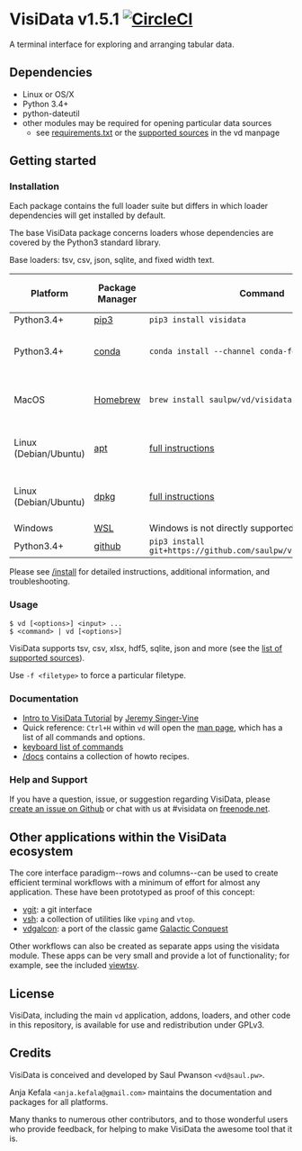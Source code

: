 # VisiData v1.5.1 [![CircleCI](https://circleci.com/gh/saulpw/visidata/tree/stable.svg?style=svg)](https://circleci.com/gh/saulpw/visidata/tree/stable)

A terminal interface for exploring and arranging tabular data.

## Dependencies

- Linux or OS/X
- Python 3.4+
- python-dateutil
- other modules may be required for opening particular data sources
    - see [requirements.txt](https://github.com/saulpw/visidata/blob/stable/requirements.txt) or the [supported sources](https://visidata.org/man/#loaders) in the vd manpage

## Getting started

### Installation

Each package contains the full loader suite but differs in which loader dependencies will get installed by default.

The base VisiData package concerns loaders whose dependencies are covered by the Python3 standard library.

Base loaders: tsv, csv, json, sqlite, and fixed width text.

|Platform           |Package Manager                        | Command                                       | Out-of-box Loaders   |
|-------------------|----------------------------------------|----------------------------------------------|----------------------|
|Python3.4+         |[pip3](https://visidata.org/install#pip3) | `pip3 install visidata`                    | Base                 |
|Python3.4+         |[conda](https://visidata.org/install#conda) | `conda install --channel conda-forge visidata` | Base, http, html, xls(x) |
|MacOS              |[Homebrew](https://visidata.org/install#brew) | `brew install saulpw/vd/visidata`            | Base, http, html, xls(x) |
|Linux (Debian/Ubuntu) |[apt](https://visidata.org/install#apt) | [full instructions](https://visidata.org/install#apt)                      | Base, http, html, xls(x) |
|Linux (Debian/Ubuntu) |[dpkg](https://visidata.org/install#dpkg) | [full instructions](https://visidata.org/install#dpkg)                | Base, http, html, xls(x) |
|Windows               |[WSL](https://visidata.org/install#wsl) | Windows is not directly supported (use WSL) | N/A |
|Python3.4+            |[github](https://visidata.org/install#git) | `pip3 install git+https://github.com/saulpw/visidata.git@stable` | Base |

Please see [/install](https://visidata.org/install) for detailed instructions, additional information, and troubleshooting.

### Usage

    $ vd [<options>] <input> ...
    $ <command> | vd [<options>]

VisiData supports tsv, csv, xlsx, hdf5, sqlite, json and more (see the [list of supported sources](https://visidata.org/man#sources)).

Use `-f <filetype>` to force a particular filetype.


### Documentation

* [Intro to VisiData Tutorial](https://jsvine.github.io/intro-to-visidata/) by [Jeremy Singer-Vine](https://www.jsvine.com/)
* Quick reference: `Ctrl+H` within `vd` will open the [man page](https://visidata.org/man), which has a list of all commands and options.
* [keyboard list of commands](https://visidata.org/docs/kblayout)
* [/docs](https://visidata.org/docs) contains a collection of howto recipes.

### Help and Support

If you have a question, issue, or suggestion regarding VisiData, please [create an issue on Github](https://github.com/saulpw/visidata/issues) or chat with us at #visidata on [freenode.net](https://webchat.freenode.net/).

## Other applications within the VisiData ecosystem

The core interface paradigm--rows and columns--can be used to create efficient terminal workflows with a minimum of effort for almost any application. These have been prototyped as proof of this concept:

- [vgit](https://github.com/saulpw/visidata/tree/stable/plugins/vgit): a git interface
- [vsh](https://github.com/saulpw/vsh): a collection of utilities like `vping` and `vtop`.
- [vdgalcon](https://github.com/saulpw/vdgalcon): a port of the classic game [Galactic Conquest](https://www.galcon.com)

Other workflows can also be created as separate apps using the visidata module.  These apps can be very small and provide a lot of functionality; for example, see the included [viewtsv](https://visidata.org/docs/viewtsv).

## License

VisiData, including the main `vd` application, addons, loaders, and other code in this repository, is available for use and redistribution under GPLv3.

## Credits

VisiData is conceived and developed by Saul Pwanson `<vd@saul.pw>`.

Anja Kefala `<anja.kefala@gmail.com>` maintains the documentation and packages for all platforms.

Many thanks to numerous other contributors, and to those wonderful users who provide feedback, for helping to make VisiData the awesome tool that it is.
